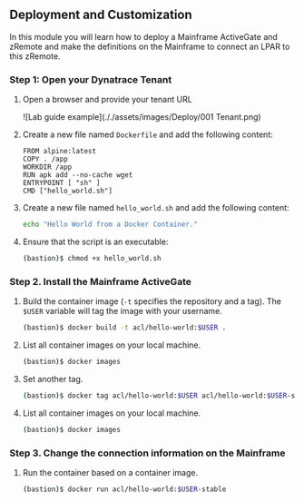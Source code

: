 ## Deployment and Customization

In this module you will learn how to deploy a Mainframe ActiveGate and zRemote and make the definitions on the Mainframe to connect an LPAR to this zRemote.

### Step 1: Open your Dynatrace Tenant 

1. Open a browser and provide your tenant URL

   ![Lab guide example](././assets/images/Deploy/001 Tenant.png)

1. Create a new file named `Dockerfile` and add the following content:

   ```docker
   FROM alpine:latest
   COPY . /app
   WORKDIR /app
   RUN apk add --no-cache wget
   ENTRYPOINT [ "sh" ]
   CMD ["hello_world.sh"]
   ```

1. Create a new file named `hello_world.sh` and add the following content:

   ```bash
   echo "Hello World from a Docker Container."
   ```

1. Ensure that the script is an executable:

   ```bash
   (bastion)$ chmod +x hello_world.sh
   ```

### Step 2. Install the Mainframe ActiveGate

1. Build the container image (`-t` specifies the repository and a tag). The `$USER` variable will tag the image with your username.

   ```bash
   (bastion)$ docker build -t acl/hello-world:$USER .
   ```

1. List all container images on your local machine.

   ```bash
   (bastion)$ docker images
   ```

1. Set another tag.

   ```bash
   (bastion)$ docker tag acl/hello-world:$USER acl/hello-world:$USER-stable
   ```

1. List all container images on your local machine.

   ```bash
   (bastion)$ docker images
   ```

### Step 3. Change the connection information on the Mainframe

1. Run the container based on a container image.

   ```bash
   (bastion)$ docker run acl/hello-world:$USER-stable
   ```
